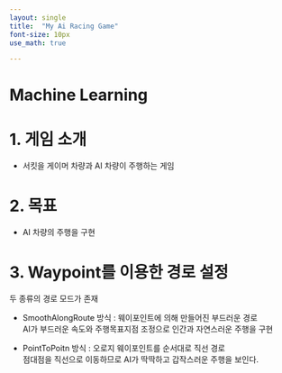 ```yaml
---
layout: single
title:  "My Ai Racing Game"
font-size: 10px
use_math: true

---
```

# Machine Learning


# **1. 게임 소개**

* 서킷을 게이머 차량과 AI 차량이 주행하는 게임

# **2. 목표**

* AI 차량의 주행을 구현 

# **3. Waypoint를 이용한 경로 설정**

두 종류의 경로 모드가 존재

* SmoothAlongRoute 방식 : 웨이포인트에 의해 만들어진 부드러운 경로<br/>
AI가 부드러운 속도와 주행목표지점 조정으로 인간과 자연스러운 주행을 구현

* PointToPoitn 방식 : 오로지 웨이포인트를 순서대로 직선 경로<br/>
점대점을 직선으로 이동하므로 AI가 딱딱하고 갑작스러운 주행을 보인다.  


